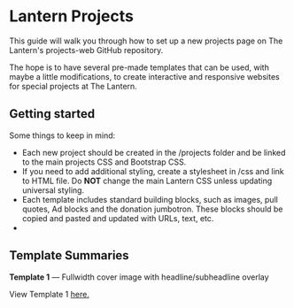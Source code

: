 # Lantern Projects

This guide will walk you through how to set up a new projects page on The Lantern's projects-web GitHub repository.

The hope is to have several pre-made templates that can be used, with maybe a little modifications, to create interactive and responsive websites for special projects at The Lantern.

## Getting started

Some things to keep in mind:

* Each new project should be created in the /projects folder and be linked to the main projects CSS and Bootstrap CSS.
* If you need to add additional styling, create a stylesheet in /css and link to HTML file. Do **NOT** change the main Lantern CSS unless updating universal styling.
* Each template includes standard building blocks, such as images, pull quotes, Ad blocks and the donation jumbotron. These blocks should be copied and pasted and updated with URLs, text, etc.
*

## Template Summaries

**Template 1** — Fullwidth cover image with headline/subheadline overlay

View Template 1 [here.](https://the-lantern.github.io/projects-web/projects/template1.html)